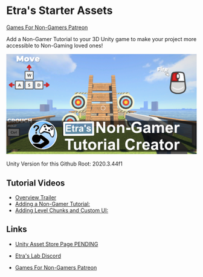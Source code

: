 # Etra's Starter Assets

[Games For Non-Gamers Patreon](patreon.com/Games4Nongamers)

Add a Non-Gamer Tutorial to your 3D Unity game to make your project more accessible to Non-Gaming loved ones!

![TutorialCreatorImage](GithubImages/socialImage.png)

Unity Version for this Github Root:
2020.3.44f1

## Tutorial Videos

* [Overview Trailer](https://youtu.be/5Yb4oaFpZ04)
* [Adding a Non-Gamer Tutorial:](https://youtu.be/yNWQsQpC4vI)
* [Adding Level Chunks and Custom UI:](https://youtu.be/HvJzkzIIy_Q)

## Links

* [Unity Asset Store Page PENDING]()

* [Etra's Lab Discord](https://discord.gg/zZdGJQvNvq)

* [Games For Non-Gamers Patreon](patreon.com/Games4Nongamers)